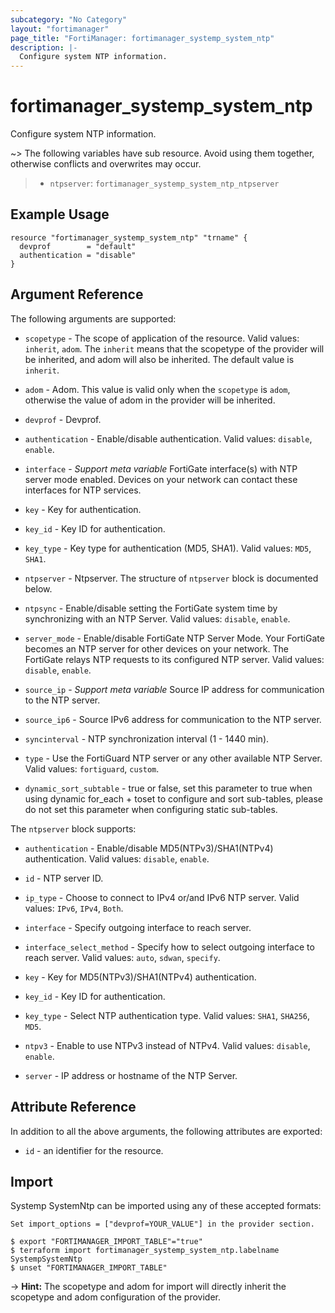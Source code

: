 ```yaml
---
subcategory: "No Category"
layout: "fortimanager"
page_title: "FortiManager: fortimanager_systemp_system_ntp"
description: |-
  Configure system NTP information.
---
```


# fortimanager_systemp_system_ntp
Configure system NTP information.

~> The following variables have sub resource. Avoid using them together, otherwise conflicts and overwrites may occur.
>- `ntpserver`: `fortimanager_systemp_system_ntp_ntpserver`



## Example Usage

```hcl
resource "fortimanager_systemp_system_ntp" "trname" {
  devprof        = "default"
  authentication = "disable"
}
```

## Argument Reference


The following arguments are supported:

* `scopetype` - The scope of application of the resource. Valid values: `inherit`, `adom`. The `inherit` means that the scopetype of the provider will be inherited, and adom will also be inherited. The default value is `inherit`.
* `adom` - Adom. This value is valid only when the `scopetype` is `adom`, otherwise the value of adom in the provider will be inherited.
* `devprof` - Devprof.

* `authentication` - Enable/disable authentication. Valid values: `disable`, `enable`.

* `interface` - <i>Support meta variable</i> FortiGate interface(s) with NTP server mode enabled. Devices on your network can contact these interfaces for NTP services.
* `key` - Key for authentication.
* `key_id` - Key ID for authentication.
* `key_type` - Key type for authentication (MD5, SHA1). Valid values: `MD5`, `SHA1`.

* `ntpserver` - Ntpserver. The structure of `ntpserver` block is documented below.
* `ntpsync` - Enable/disable setting the FortiGate system time by synchronizing with an NTP Server. Valid values: `disable`, `enable`.

* `server_mode` - Enable/disable FortiGate NTP Server Mode. Your FortiGate becomes an NTP server for other devices on your network. The FortiGate relays NTP requests to its configured NTP server. Valid values: `disable`, `enable`.

* `source_ip` - <i>Support meta variable</i> Source IP address for communication to the NTP server.
* `source_ip6` - Source IPv6 address for communication to the NTP server.
* `syncinterval` - NTP synchronization interval (1 - 1440 min).
* `type` - Use the FortiGuard NTP server or any other available NTP Server. Valid values: `fortiguard`, `custom`.

* `dynamic_sort_subtable` - true or false, set this parameter to true when using dynamic for_each + toset to configure and sort sub-tables, please do not set this parameter when configuring static sub-tables.

The `ntpserver` block supports:

* `authentication` - Enable/disable MD5(NTPv3)/SHA1(NTPv4) authentication. Valid values: `disable`, `enable`.

* `id` - NTP server ID.
* `ip_type` - Choose to connect to IPv4 or/and IPv6 NTP server. Valid values: `IPv6`, `IPv4`, `Both`.

* `interface` - Specify outgoing interface to reach server.
* `interface_select_method` - Specify how to select outgoing interface to reach server. Valid values: `auto`, `sdwan`, `specify`.

* `key` - Key for MD5(NTPv3)/SHA1(NTPv4) authentication.
* `key_id` - Key ID for authentication.
* `key_type` - Select NTP authentication type. Valid values: `SHA1`, `SHA256`, `MD5`.

* `ntpv3` - Enable to use NTPv3 instead of NTPv4. Valid values: `disable`, `enable`.

* `server` - IP address or hostname of the NTP Server.


## Attribute Reference

In addition to all the above arguments, the following attributes are exported:
* `id` - an identifier for the resource.

## Import

Systemp SystemNtp can be imported using any of these accepted formats:
```
Set import_options = ["devprof=YOUR_VALUE"] in the provider section.

$ export "FORTIMANAGER_IMPORT_TABLE"="true"
$ terraform import fortimanager_systemp_system_ntp.labelname SystempSystemNtp
$ unset "FORTIMANAGER_IMPORT_TABLE"
```
-> **Hint:** The scopetype and adom for import will directly inherit the scopetype and adom configuration of the provider.
